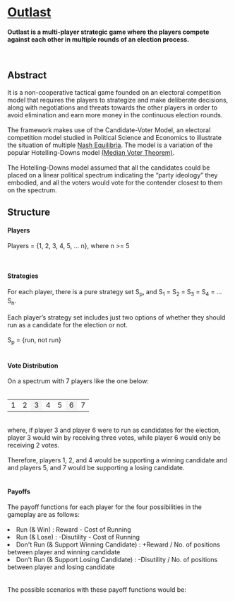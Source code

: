 <h1><a href="https://outlast-game.herokuapp.com/">Outlast</a></h1>
<p><b>Outlast is a multi-player strategic game where the players compete against each other in multiple rounds of an election process.</b></p>

<br>
<h2>Abstract</h2>
<p>
It is a non-cooperative tactical game founded on an electoral competition model that requires the players to strategize and make deliberate decisions, along with negotiations and threats towards the other players in order to avoid elimination and earn more money in the continuous election rounds.
<br><br>
The framework makes use of the Candidate-Voter Model, an electoral competition model studied in Political Science and Economics to illustrate the situation of multiple <a href="https://en.wikipedia.org/wiki/Nash_equilibrium">Nash Equilibria</a>. The model is a variation of the popular Hotelling-Downs model <a href="https://en.wikipedia.org/wiki/Median_voter_theorem">(Median Voter Theorem)</a>. 
<br><br>
The Hotelling-Downs model assumed that all the candidates could be placed on a linear political spectrum indicating the “party ideology” they embodied, and all the voters would vote for the contender closest to them on the spectrum.
</p>

<h2>Structure</h2>

<h4>Players</h4>
<p>Players = {1, 2, 3, 4, 5, … n}, where n >= 5</p>

<br>

<h4>Strategies</h4>
For each player, there is a pure strategy set S<sub>p</sub>, and S<sub>1</sub> = S<sub>2</sub> = S<sub>3</sub> = S<sub>4</sub> = … S<sub>n</sub>.
<br><br>
Each player’s strategy set includes just two options of whether they should run as a candidate for the election or not.
<br><br>
S<sub>p</sub> = {run, not run}
<br><br>

<h4>Vote Distribution</h4>
On a spectrum with 7 players like the one below:
<br><br>
<table>
<tr><td>1</td><td>2</td><td style="background-color: #F3F3F3;">3</td><td>4</td><td>5</td><td style="background-color: #F3F3F3;">6</td><td>7</td></tr>
</table>
<br>
where, if player 3 and player 6 were to run as candidates for the election, player 3 would win by receiving three votes, while player 6 would only be receiving 2 votes.
<br><br>
Therefore, players 1, 2, and 4 would be supporting a winning candidate and and players 5, and 7 would be supporting a losing candidate.
<br><br>

<h4>Payoffs</h4>
The payoff functions for each player for the four possibilities in the gameplay are as follows: 
<br><br>
<ui>
<li>Run (& Win) : Reward - Cost of Running</li>
<li>Run (& Lose) : -Disutility - Cost of Running</li>
<li>Don't Run (& Support Winning Candidate) : +Reward / No. of positions between player and winning candidate</li>
<li>Don't Run (& Support Losing Candidate) : -Disutility / No. of positions between player and losing candidate</li>
 </ui>
<br><br>The possible scenarios with these payoff functions would be:
